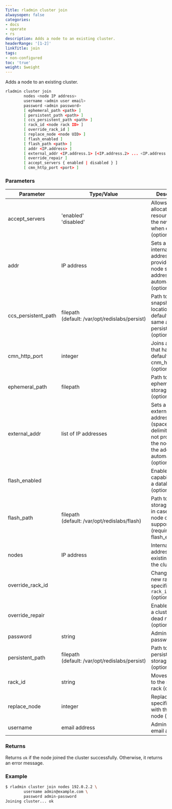 ```yaml
---
Title: rladmin cluster join
alwaysopen: false
categories:
- docs
- operate
- rs
description: Adds a node to an existing cluster.
headerRange: '[1-2]'
linkTitle: join
tags:
- non-configured
toc: 'true'
weight: $weight
---
```


Adds a node to an existing cluster.

```sh
rladmin cluster join
        nodes <node IP address>
        username <admin user email>
        password <admin password>
        [ ephemeral_path <path> ]
        [ persistent_path <path> ]
        [ ccs_persistent_path <path> ]
        [ rack_id <node rack ID> ]
        [ override_rack_id ]
        [ replace_node <node UID> ]
        [ flash_enabled ]
        [ flash_path <path> ]
        [ addr <IP.address> ]
        [ external_addr <IP.address.1> [<IP.address.2> ... <IP.address.N>] ]
        [ override_repair ]
        [ accept_servers { enabled | disabled } ]
        [ cmn_http_port <port> ]
```

### Parameters

| Parameter | Type/Value | Description |
|-----------|------------|-------------|
| accept_servers | 'enabled'<br />'disabled' | Allows allocation of resources on the new node when enabled (optional) |
| addr | IP address | Sets a node's internal IP address. If not provided, the node sets the address automatically. (optional) |
| ccs_persistent_path | filepath (default:&nbsp;/var/opt/redislabs/persist) | Path to the CCS snapshot location (the default is the same as persistent_path) (optional) |
| cmn_http_port | integer | Joins a cluster that has a non-default cnm_http_port (optional) |
| ephemeral_path | filepath | Path to the ephemeral storage location (optional) |
| external_addr | list of IP addresses | Sets a node's external IP addresses (space-delimited list). If not provided, the node sets the address automatically. (optional) |
| flash_enabled |  | Enables flash capabilities for a database (optional) |
| flash_path | filepath (default:&nbsp;/var/opt/redislabs/flash) | Path to the flash storage location in case the node does not support CAPI (required if flash_enabled) |
| nodes | IP address | Internal IP address of an existing node in the cluster |
| override_rack_id |  | Changes to a new rack, specified by `rack_id` (optional) |
| override_repair |  | Enables joining a cluster with a dead node (optional) |
| password | string | Admin user's password |
| persistent_path | filepath (default:&nbsp;/var/opt/redislabs/persist) | Path to the persistent storage location (optional) |
| rack_id | string | Moves the node to the specified rack (optional) |
| replace_node | integer | Replaces the specified node with the new node (optional) |
| username | email address | Admin user's email address |

### Returns

Returns `ok` if the node joined the cluster successfully. Otherwise, it returns an error message.

### Example

```sh
$ rladmin cluster join nodes 192.0.2.2 \
        username admin@example.com \
        password admin-password
Joining cluster... ok
```

